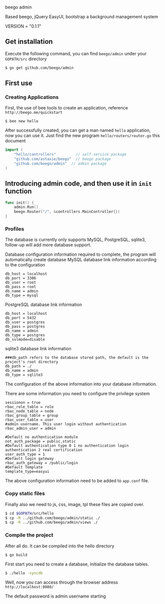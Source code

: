 beego admin

Based beego, jQuery EasyUI, bootstrap a background management system

VERSION = "0.1.1"

## Get installation

Execute the following command, you can find `beego/admin` under your `GOPATH/src` directory

```bash
$ go get github.com/beego/admin
```

## First use

### Creating Applications
First, the use of bee tools to create an application, reference `http://beego.me/quickstart`
```
$ bee new hello
```
After successfully created, you can get a man named `hello` application, now you can use it. Just find the new program `hello/routers/router.go` this document
```go
import (
	"hello/controllers" 		// self-service package
	"github.com/astaxie/beego"  // beego package
	"github.com/beego/admin"  // admin package
)

```
## Introducing admin code, and then use it in `init` function
```go
func init() {
	admin.Run()
	beego.Router("/", &controllers.MainController{})
}
```
### Profiles

The database is currently only supports MySQL, PostgreSQL, sqlite3, follow-up will add more database support.

Database configuration information required to complete, the program will automatically create database MySQL database link information according to the configuration
```
db_host = localhost
db_port = 3306
db_user = root
db_pass = root
db_name = admin
db_type = mysql
```
PostgreSQL database link information
```
db_host = localhost
db_port = 5432
db_user = postgres
db_pass = postgres
db_name = admin
db_type = postgres
db_sslmode=disable
```
sqlite3 database link information

```
###db_path refers to the database stored path, the default is the project's root directory
db_path = ./
db_name = admin
db_type = sqlite3
```
The configuration of the above information into your database information.

There are some information you need to configure the privilege system
```
sessionon = true
rbac_role_table = role
rbac_node_table = node
rbac_group_table = group
rbac_user_table = user
#admin username. This user login without authentication
rbac_admin_user = admin

#Default no authentication module
not_auth_package = public,static
#Default authentication type 0 1 no authentication login authentication 2 real certification
user_auth_type = 1
#Default login gateway
rbac_auth_gateway = /public/login
#Default Template
template_type=easyui
```
The above configuration information need to be added to `app.conf` file.

### Copy static files

Finally also we need to js, ​​css, image, tpl these files are copied over.
```bash
$ cd $GOPATH/src/hello
$ cp -R ../github.com/beego/admin/static ./
$ cp -R ../github.com/beego/admin/views ./

```
### Compile the project

After all do. It can be compiled into the hello directory
```
$ go build
```
First start you need to create a database, initialize the database tables.

```bash
$ ./hello -syncdb
```
Well, now you can access through the browser address `http://localhost:8080/`

The default password is admin username starting
